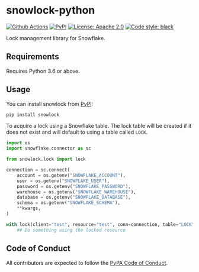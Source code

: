 # snowlock-python

[![Github Actions](https://github.com/mx51/snowlock-python/actions/workflows/master.yml/badge.svg)](https://github.com/mx51/snowlock-python/actions/workflows/master.yml)
[![PyPI](https://img.shields.io/pypi/v/snowlock)](https://pypi.org/project/snowlock/)
[![License: Apache 2.0](https://img.shields.io/badge/License-Apache%202.0-blue.svg)](https://github.com/mx51/snowlock-python/blob/master/LICENSE)
[![Code style: black](https://img.shields.io/badge/code%20style-black-000000.svg)](https://github.com/psf/black)

Lock management library for Snowflake.

## Requirements

Requires Python 3.6 or above.

## Usage

You can install snowlock from [PyPI](https://pypi.org/project/snowlock/):

```bash
pip install snowlock
```

To acquire a lock using a Snowflake table. The lock table will be created if it does not exist and will default to using a table called `LOCK`.

```py
import os
import snowflake.connector as sc

from snowlock.lock import lock

connection = sc.connect(
    account = os.getenv("SNOWFLAKE_ACCOUNT"),
    user = os.getenv("SNOWFLAKE_USER"),
    password = os.getenv("SNOWFLAKE_PASSWORD"),
    warehouse = os.getenv("SNOWFLAKE_WAREHOUSE"),
    database = os.getenv("SNOWFLAKE_DATABASE"),
    schema = os.getenv("SNOWFLAKE_SCHEMA"),
    **kwargs,
)

with lock(client="test", resource="test", conn=connection, table="LOCK") as session:
    ## Do something using the locked resource

```

## Code of Conduct

All contributors are expected to follow the [PyPA Code of Conduct](https://www.pypa.io/en/latest/code-of-conduct/).
